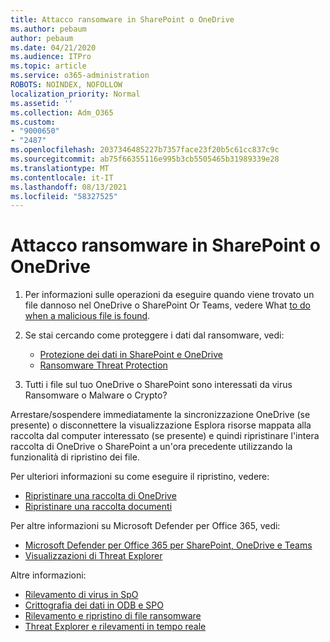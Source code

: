 ```yaml
---
title: Attacco ransomware in SharePoint o OneDrive
ms.author: pebaum
author: pebaum
ms.date: 04/21/2020
ms.audience: ITPro
ms.topic: article
ms.service: o365-administration
ROBOTS: NOINDEX, NOFOLLOW
localization_priority: Normal
ms.assetid: ''
ms.collection: Adm_O365
ms.custom:
- "9000650"
- "2487"
ms.openlocfilehash: 2037346485227b7357face23f20b5c61cc837c9c
ms.sourcegitcommit: ab75f66355116e995b3cb5505465b31989339e28
ms.translationtype: MT
ms.contentlocale: it-IT
ms.lasthandoff: 08/13/2021
ms.locfileid: "58327525"
---
```

# <a name="ransomware-attack-in-sharepoint-or-onedrive"></a>Attacco ransomware in SharePoint o OneDrive

1.  Per informazioni sulle operazioni da eseguire quando viene trovato un file dannoso nel OneDrive o SharePoint Or Teams, vedere What [to do when a malicious file is found](https://support.office.com/en-ie/article/what-to-do-when-a-malicious-file-is-found-in-sharepoint-online-onedrive-or-microsoft-teams-01e902ad-a903-4e0f-b093-1e1ac0c37ad2).
2. Se stai cercando come proteggere i dati dal ransomware, vedi:
    - [Protezione dei dati in SharePoint e OneDrive](https://docs.microsoft.com/sharepoint/safeguarding-your-data) 
    - [Ransomware Threat Protection](https://docs.microsoft.com/windows/security/threat-protection/intelligence/ransomware-malware)    

3.  Tutti i file sul tuo OneDrive o SharePoint sono interessati da virus Ransomware o Malware o Crypto? 

Arrestare/sospendere immediatamente la sincronizzazione OneDrive (se presente) o disconnettere la visualizzazione Esplora risorse mappata alla raccolta dal computer interessato (se presente) e quindi ripristinare l'intera raccolta di OneDrive o SharePoint a un'ora precedente utilizzando la funzionalità di ripristino dei file. 

Per ulteriori informazioni su come eseguire il ripristino, vedere:

- [Ripristinare una raccolta di OneDrive](https://support.office.com/article/restore-your-onedrive-fa231298-759d-41cf-bcd0-25ac53eb8a150)
- [Ripristinare una raccolta documenti](https://support.office.com/article/restore-a-document-library-317791c3-8bd0-4dfd-8254-3ca90883d39a)

Per altre informazioni su Microsoft Defender per Office 365, vedi:
- [Microsoft Defender per Office 365 per SharePoint, OneDrive e Teams](https://docs.microsoft.com/microsoft-365/security/office-365-security/atp-for-spo-odb-and-teams)
- [Visualizzazioni di Threat Explorer](https://docs.microsoft.com/microsoft-365/security/office-365-security/threat-explorer-views)

Altre informazioni:

- [Rilevamento di virus in SpO](https://docs.microsoft.com/microsoft-365/security/office-365-security/virus-detection-in-spo)</br>
- [Crittografia dei dati in ODB e SPO](https://docs.microsoft.com/microsoft-365/compliance/data-encryption-in-odb-and-spo)</br>
- [Rilevamento e ripristino di file ransomware](https://support.office.com/article/Ransomware-detection-and-recovering-your-files-0d90ec50-6bfd-40f4-acc7-b8c12c73637f)</br>
- [Threat Explorer e rilevamenti in tempo reale](https://docs.microsoft.com/microsoft-365/security/office-365-security/threat-explorer-views)